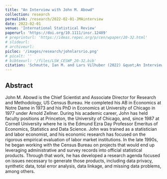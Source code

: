 ```yaml
---
title: "An Interview with John M. Abowd"
collection: research
permalink: /research/2022-02-01-JMAinterview
date: 2022-02-01
venue: 'International Statistical Review'
paperurl: 'https://doi.org/10.1111/insr.12489'
# preprinturl: 'https://ideas.repec.org/p/cen/wpaper/20-32.html'
# slideurl: 
# archiveurl: 
picloc: '/images/research/johnlarsrio.png'
# picalt: '' 
# bibtexurl: '/files/LSW_CESWP_20-32.bib'
citation: 'Schmutte, Ian M. and Lars Vilhuber (2022) &quot;An Interview with John M. Abowd.&quot; <i>International Statistical Review</i>, 90(1), pp.1--40.'
---
```


## Abstract

John M. Abowd is the Chief Scientist and Associate Director for Research and Methodology, US Census Bureau. He completed his AB in Economics at Notre Dame in 1973 and his PhD in Economics at University of Chicago in 1977 under Arnold Zellner. During his academic career, John has held faculty positions at Princeton, the University of Chicago, and, since 1987 at Cornell University where he is the Edmund Ezra Day Professor Emeritus of Economics, Statistics and Data Science. John was trained as a statistician and labor economist, and his economic research has focused on the rigorous empirical evaluation of labor market institutions. In the late 1990s, he began working with the Census Bureau on projects that would end up leveraging administrative and survey records into official statistical products. Through that work, he has developed a research agenda focused on issues necessary to generate those products, including data privacy, synthetic data, total error analysis, data linkage, and missing data problems, among others.

